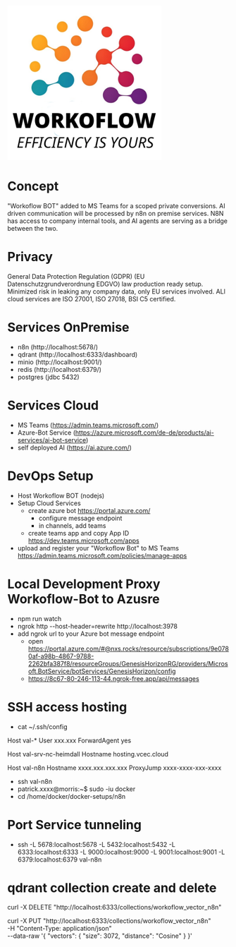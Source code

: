 <img alt="workoflow bot - logo" src="assets/color.png" height="350px">

# Concept
"Workoflow BOT" added to MS Teams for a scoped private conversions.
AI driven communication will be processed by n8n on premise services.
N8N has access to company internal tools, and AI agents are serving as a bridge between the two.

# Privacy
General Data Protection Regulation (GDPR) (EU Datenschutzgrundverordnung EDGVO) law production ready setup.
Minimized risk in leaking any company data, only EU services involved.
ALl cloud services are ISO 27001, ISO 27018, BSI C5 certified.

# Services OnPremise
 - n8n (http://localhost:5678/)
 - qdrant (http://localhost:6333/dashboard)
 - minio (http://localhost:9001/)
 - redis (http://localhost:6379/)
 - postgres (jdbc 5432)

# Services Cloud
 - MS Teams (https://admin.teams.microsoft.com/)
 - Azure-Bot Service (https://azure.microsoft.com/de-de/products/ai-services/ai-bot-service)
 - self deployed AI (https://ai.azure.com/)

# DevOps Setup
 - Host Workoflow BOT (nodejs)
 - Setup Cloud Services
   - create azure bot https://portal.azure.com/
     - configure message endpoint
     - in channels, add teams
   - create teams app and copy App ID https://dev.teams.microsoft.com/apps
 - upload and register your "Workoflow Bot" to MS Teams https://admin.teams.microsoft.com/policies/manage-apps

# Local Development Proxy Workoflow-Bot to Azusre
 - npm run watch
 - ngrok http --host-header=rewrite http://localhost:3978
 - add ngrok url to your Azure bot message endpoint
   - open https://portal.azure.com/#@nxs.rocks/resource/subscriptions/9e0780af-a98b-4867-9788-2262bfa387f8/resourceGroups/GenesisHorizonRG/providers/Microsoft.BotService/botServices/GenesisHorizon/config
   - https://8c67-80-246-113-44.ngrok-free.app/api/messages

# SSH access hosting
 - cat ~/.ssh/config

Host val-*
User xxx.xxx
ForwardAgent yes

Host val-srv-nc-heimdall
Hostname hosting.vcec.cloud

Host val-n8n
Hostname xxxx.xxx.xxx.xxx
ProxyJump xxxx-xxxx-xxx-xxxx

 - ssh val-n8n
 - patrick.xxxx@morris:~$ sudo -iu docker
 - cd /home/docker/docker-setups/n8n

# Port Service tunneling
 - ssh -L 5678:localhost:5678 -L 5432:localhost:5432 -L 6333:localhost:6333 -L 9000:localhost:9000 -L 9001:localhost:9001 -L 6379:localhost:6379 val-n8n

# qdrant collection create and delete
curl -X DELETE "http://localhost:6333/collections/workoflow_vector_n8n"

curl -X PUT "http://localhost:6333/collections/workoflow_vector_n8n" \
-H "Content-Type: application/json" \
--data-raw '{
"vectors": {
"size": 3072,
"distance": "Cosine"
}
}'
